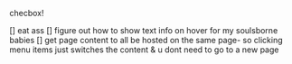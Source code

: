 checbox!

[] eat ass
[] figure out how to show text info on hover for my soulsborne babies
[] get page content to all be hosted on the same page- so clicking menu items just switches the content & u dont need to go to a new page
